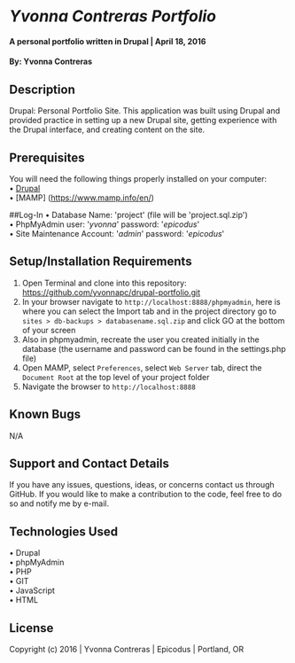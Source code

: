 # _Yvonna Contreras Portfolio_

#### A personal portfolio written in Drupal  | April 18, 2016

#### By: Yvonna Contreras

## Description

Drupal: Personal Portfolio Site. This application was built using Drupal and provided practice in setting up a new Drupal site, getting experience with the Drupal interface, and creating content on the site.

## Prerequisites

You will need the following things properly installed on your computer:<br>
• [Drupal](https://www.drupal.org/project/drupal)<br>
• [MAMP] (https://www.mamp.info/en/)

##Log-In
• Database Name: 'project' (file will be 'project.sql.zip')<br>
• PhpMyAdmin user: '<em>yvonna</em>' password: '<em>epicodus</em>'<br>
• Site Maintenance Account: '<em>admin</em>' password: '<em>epicodus</em>'<br>

## Setup/Installation Requirements

1. Open Terminal and clone into this repository: https://github.com/yvonnapc/drupal-portfolio.git
2. In your browser navigate to ```http://localhost:8888/phpmyadmin```, here is where you can select the Import tab and in the project directory go to ```sites > db-backups > databasename.sql.zip``` and click GO at the bottom of your screen
3. Also in phpmyadmin, recreate the user you created initially in the database (the username and password can be found in the settings.php file)
4. Open MAMP, select ```Preferences```, select ```Web Server``` tab, direct the ```Document Root``` at the top level of your project folder
5. Navigate the browser to ```http://localhost:8888``` 

## Known Bugs

N/A

## Support and Contact Details

If you have any issues, questions, ideas, or concerns contact us through GitHub. If you would like to make a contribution to the code, feel free to do so and notify me by e-mail.

## Technologies Used

• Drupal<br>
• phpMyAdmin<br>
• PHP<br>
• GIT<br>
• JavaScript <br>
• HTML<br>

## License

Copyright (c) 2016  |  Yvonna Contreras  |  Epicodus  |  Portland, OR

